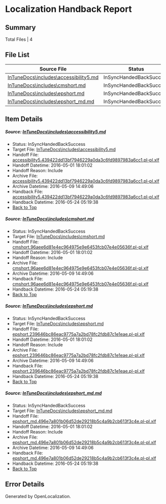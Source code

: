 # <a name='report-top'></a> Localization Handback Report

## Summary
 Total Files | 4

## File List
 Source File | Status | Details 
 ----------- | ------ | ------- 
 [InTuneDocs\includes\accessibility5.md](https://github.com/Microsoft/IntuneDocs-pr/blob/56ab8c21f7da490c3bf0d541c7026e2ed84926dd/InTuneDocs/includes/accessibility5.md) | InSyncHandedBackSuccess | [Details](#3d53fa1d2138eec864f67b6cb757a300635bc9f5562)
 [InTuneDocs\includes\cmshort.md](https://github.com/Microsoft/IntuneDocs-pr/blob/56ab8c21f7da490c3bf0d541c7026e2ed84926dd/InTuneDocs/includes/cmshort.md) | InSyncHandedBackSuccess | [Details](#d71edd347bbd5ea3371e35b5e890fc07b8843504576)
 [InTuneDocs\includes\epshort.md](https://github.com/Microsoft/IntuneDocs-pr/blob/56ab8c21f7da490c3bf0d541c7026e2ed84926dd/InTuneDocs/includes/epshort.md) | InSyncHandedBackSuccess | [Details](#ca0e89445141e7959c462b98e7243553c6ca72e9580)
 [InTuneDocs\includes\epshort_md.md](https://github.com/Microsoft/IntuneDocs-pr/blob/56ab8c21f7da490c3bf0d541c7026e2ed84926dd/InTuneDocs/includes/epshort_md.md) | InSyncHandedBackSuccess | [Details](#221fc3b3eee36369257f4c89f59e7f42b893fac7581)

## Item Details
##### <a name='3d53fa1d2138eec864f67b6cb757a300635bc9f5562'></a> Source: [InTuneDocs\includes\accessibility5.md](https://github.com/Microsoft/IntuneDocs-pr/blob/56ab8c21f7da490c3bf0d541c7026e2ed84926dd/InTuneDocs/includes/accessibility5.md)
* Status: InSyncHandedBackSuccess
* Target File: [InTuneDocs\includes\accessibility5.md](https://github.com/Microsoft/IntuneDocs-pr.pl-pl/blob/19d15b9c7ba6a39ba1083922d2bf6f02dfd9e9ca/InTuneDocs/includes/accessibility5.md)
* Handoff File: [accessibility5.439422dd13bf7946229a0da3c6fd9897983a6cc1.pl-pl.xlf](https://github.com/Microsoft/EM.handoff/blob/13c750ca7bfd20f74d84c4f1ee647fe27446daf9/ol-handoff/Microsoft/IntuneDocs-pr.pl-pl/master/accessibility5.439422dd13bf7946229a0da3c6fd9897983a6cc1.pl-pl.xlf)
* Handoff Datetime: 2016-05-01 18:01:02
* Handoff Reason: Include
* Archive File: [accessibility5.439422dd13bf7946229a0da3c6fd9897983a6cc1.pl-pl.xlf](https://github.com/Microsoft/EM.handoff/blob/92305674b70b23fee19a1b731f3022b2d611af41/ol-handoff/Microsoft/IntuneDocs-pr.pl-pl/master/archive/accessibility5.439422dd13bf7946229a0da3c6fd9897983a6cc1.pl-pl.xlf)
* Archive Datetime: 2016-05-09 14:49:06
* Handback File: [accessibility5.439422dd13bf7946229a0da3c6fd9897983a6cc1.pl-pl.xlf](https://github.com/Microsoft/EM.handback/blob/1b9e6382c67566b3f584961d22f2f69992dd888f/ol-handback/Microsoft/IntuneDocs-pr.pl-pl/master/accessibility5.439422dd13bf7946229a0da3c6fd9897983a6cc1.pl-pl.xlf)
* Handback Datetime: 2016-05-24 05:19:38
* [Back to Top](#report-top)

##### <a name='d71edd347bbd5ea3371e35b5e890fc07b8843504576'></a> Source: [InTuneDocs\includes\cmshort.md](https://github.com/Microsoft/IntuneDocs-pr/blob/56ab8c21f7da490c3bf0d541c7026e2ed84926dd/InTuneDocs/includes/cmshort.md)
* Status: InSyncHandedBackSuccess
* Target File: [InTuneDocs\includes\cmshort.md](https://github.com/Microsoft/IntuneDocs-pr.pl-pl/blob/19d15b9c7ba6a39ba1083922d2bf6f02dfd9e9ca/InTuneDocs/includes/cmshort.md)
* Handoff File: [cmshort.96aee6d81e4ec964975e9e6453fcb07e4e05636f.pl-pl.xlf](https://github.com/Microsoft/EM.handoff/blob/13c750ca7bfd20f74d84c4f1ee647fe27446daf9/ol-handoff/Microsoft/IntuneDocs-pr.pl-pl/master/cmshort.96aee6d81e4ec964975e9e6453fcb07e4e05636f.pl-pl.xlf)
* Handoff Datetime: 2016-05-01 18:01:02
* Handoff Reason: Include
* Archive File: [cmshort.96aee6d81e4ec964975e9e6453fcb07e4e05636f.pl-pl.xlf](https://github.com/Microsoft/EM.handoff/blob/92305674b70b23fee19a1b731f3022b2d611af41/ol-handoff/Microsoft/IntuneDocs-pr.pl-pl/master/archive/cmshort.96aee6d81e4ec964975e9e6453fcb07e4e05636f.pl-pl.xlf)
* Archive Datetime: 2016-05-09 14:49:06
* Handback File: [cmshort.96aee6d81e4ec964975e9e6453fcb07e4e05636f.pl-pl.xlf](https://github.com/Microsoft/EM.handback/blob/1b9e6382c67566b3f584961d22f2f69992dd888f/ol-handback/Microsoft/IntuneDocs-pr.pl-pl/master/cmshort.96aee6d81e4ec964975e9e6453fcb07e4e05636f.pl-pl.xlf)
* Handback Datetime: 2016-05-24 05:19:38
* [Back to Top](#report-top)

##### <a name='ca0e89445141e7959c462b98e7243553c6ca72e9580'></a> Source: [InTuneDocs\includes\epshort.md](https://github.com/Microsoft/IntuneDocs-pr/blob/56ab8c21f7da490c3bf0d541c7026e2ed84926dd/InTuneDocs/includes/epshort.md)
* Status: InSyncHandedBackSuccess
* Target File: [InTuneDocs\includes\epshort.md](https://github.com/Microsoft/IntuneDocs-pr.pl-pl/blob/19d15b9c7ba6a39ba1083922d2bf6f02dfd9e9ca/InTuneDocs/includes/epshort.md)
* Handoff File: [epshort.239646bc86eac9775a7a2bd78fc2fdb87c1e1eae.pl-pl.xlf](https://github.com/Microsoft/EM.handoff/blob/13c750ca7bfd20f74d84c4f1ee647fe27446daf9/ol-handoff/Microsoft/IntuneDocs-pr.pl-pl/master/epshort.239646bc86eac9775a7a2bd78fc2fdb87c1e1eae.pl-pl.xlf)
* Handoff Datetime: 2016-05-01 18:01:02
* Handoff Reason: Include
* Archive File: [epshort.239646bc86eac9775a7a2bd78fc2fdb87c1e1eae.pl-pl.xlf](https://github.com/Microsoft/EM.handoff/blob/92305674b70b23fee19a1b731f3022b2d611af41/ol-handoff/Microsoft/IntuneDocs-pr.pl-pl/master/archive/epshort.239646bc86eac9775a7a2bd78fc2fdb87c1e1eae.pl-pl.xlf)
* Archive Datetime: 2016-05-09 14:49:06
* Handback File: [epshort.239646bc86eac9775a7a2bd78fc2fdb87c1e1eae.pl-pl.xlf](https://github.com/Microsoft/EM.handback/blob/1b9e6382c67566b3f584961d22f2f69992dd888f/ol-handback/Microsoft/IntuneDocs-pr.pl-pl/master/epshort.239646bc86eac9775a7a2bd78fc2fdb87c1e1eae.pl-pl.xlf)
* Handback Datetime: 2016-05-24 05:19:38
* [Back to Top](#report-top)

##### <a name='221fc3b3eee36369257f4c89f59e7f42b893fac7581'></a> Source: [InTuneDocs\includes\epshort_md.md](https://github.com/Microsoft/IntuneDocs-pr/blob/56ab8c21f7da490c3bf0d541c7026e2ed84926dd/InTuneDocs/includes/epshort_md.md)
* Status: InSyncHandedBackSuccess
* Target File: [InTuneDocs\includes\epshort_md.md](https://github.com/Microsoft/IntuneDocs-pr.pl-pl/blob/19d15b9c7ba6a39ba1083922d2bf6f02dfd9e9ca/InTuneDocs/includes/epshort_md.md)
* Handoff File: [epshort_md.496e7a801b06d52de29218b5c4a9b2cb613f3c4e.pl-pl.xlf](https://github.com/Microsoft/EM.handoff/blob/13c750ca7bfd20f74d84c4f1ee647fe27446daf9/ol-handoff/Microsoft/IntuneDocs-pr.pl-pl/master/epshort_md.496e7a801b06d52de29218b5c4a9b2cb613f3c4e.pl-pl.xlf)
* Handoff Datetime: 2016-05-01 18:01:02
* Handoff Reason: Include
* Archive File: [epshort_md.496e7a801b06d52de29218b5c4a9b2cb613f3c4e.pl-pl.xlf](https://github.com/Microsoft/EM.handoff/blob/92305674b70b23fee19a1b731f3022b2d611af41/ol-handoff/Microsoft/IntuneDocs-pr.pl-pl/master/archive/epshort_md.496e7a801b06d52de29218b5c4a9b2cb613f3c4e.pl-pl.xlf)
* Archive Datetime: 2016-05-09 14:49:06
* Handback File: [epshort_md.496e7a801b06d52de29218b5c4a9b2cb613f3c4e.pl-pl.xlf](https://github.com/Microsoft/EM.handback/blob/1b9e6382c67566b3f584961d22f2f69992dd888f/ol-handback/Microsoft/IntuneDocs-pr.pl-pl/master/epshort_md.496e7a801b06d52de29218b5c4a9b2cb613f3c4e.pl-pl.xlf)
* Handback Datetime: 2016-05-24 05:19:38
* [Back to Top](#report-top)


## Error Details

Generated by OpenLocalization.

